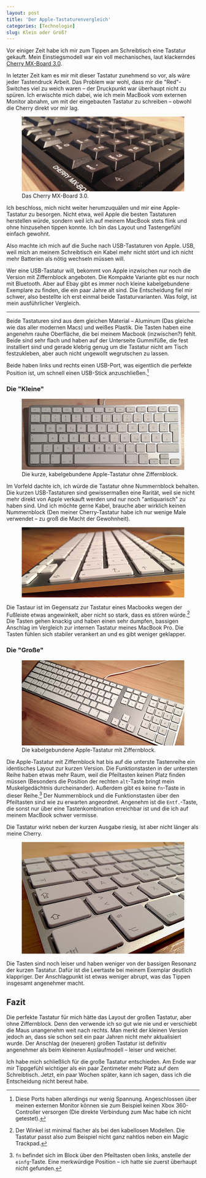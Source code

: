 ```yaml
---
layout: post
title: 'Der Apple-Tastaturenvergleich'
categories: [Technologie]
slug: Klein oder Groß?
---
```


Vor einiger Zeit habe ich mir zum Tippen am Schreibtisch eine Tastatur gekauft. Mein Einstiegsmodell war ein voll mechanisches, laut klackerndes [Cherry MX-Board 3.0](http://www.tweaktown.com/reviews/6121/cherry-mx-board-3-0-mechanical-keyboard-review/).

In letzter Zeit kam es mir mit dieser Tastatur zunehmend so vor, als wäre jeder Tastendruck Arbeit. Das Problem war wohl, dass mir die "Red"-Switches viel zu weich waren – der Druckpunkt war überhaupt nicht zu spüren. Ich erwischte mich dabei, wie ich mein MacBook vom externen Monitor abnahm, um mit der eingebauten Tastatur zu schreiben – obwohl die Cherry direkt vor mir lag. 

<figure><img src='/images/Clickykeyboards/IMG_4032.jpg' /><figcaption>Das Cherry MX-Board 3.0.</figcaption></figure>

Ich beschloss, mich nicht weiter herumzuquälen und mir eine Apple-Tastatur zu besorgen. Nicht etwa, weil Apple die besten Tastaturen herstellen würde, sondern weil ich auf meinem MacBook stets flink und ohne hinzusehen tippen konnte. Ich bin das Layout und Tastengefühl einfach gewohnt.

Also machte ich mich auf die Suche nach USB-Tastaturen von Apple. USB, weil mich an meinem Schreibtisch ein Kabel mehr nicht stört und ich nicht mehr Batterien als nötig wechseln müssen will.

Wer eine USB-Tastatur will, bekommt von Apple inzwischen nur noch die Version mit Ziffernblock angeboten. Die Kompakte Variante gibt es nur noch mit Bluetooth. Aber auf Ebay gibt es immer noch kleine kabelgebundene Exemplare zu finden, die ein paar Jahre alt sind. Die Entscheidung fiel mir schwer, also bestellte ich erst einmal beide Tastaturvarianten. Was folgt, ist mein ausführlicher Vergleich.

-----

Beide Tastaturen sind aus dem gleichen Material – Aluminum (Das gleiche wie das aller modernen Macs) und weißes Plastik. Die Tasten haben eine angenehm rauhe Oberfläche, die bei meinem Macbook (inzwischen?) fehlt. Beide sind sehr flach und haben auf der Unterseite Gummifüße, die fest installiert sind und gerade klebrig genug um die Tastatur nicht am Tisch festzukleben, aber auch nicht ungewollt wegrutschen zu lassen.

Beide haben links und rechts einen USB-Port, was eigentlich die perfekte Position ist, um schnell einen USB-Stick anzuschließen.[^usb] 

[^usb]: Diese Ports haben allerdings nur wenig Spannung. Angeschlossen über meinen externen Monitor können sie zum Beispiel keinen Xbox 360-Controller versorgen (Die direkte Verbindung zum Mac habe ich nicht getestet).

### Die "Kleine"

<figure><img src='/images/Clickykeyboards/IMG_4038.jpg' /><figcaption>Die kurze, kabelgebundene Apple-Tastatur ohne Ziffernblock.</figcaption></figure>

Im Vorfeld dachte ich, ich würde die Tastatur ohne Nummernblock behalten. Die kurzen USB-Tastaturen sind gewissermaßen eine Rarität, weil sie nicht mehr direkt von Apple verkauft werden und nur noch "antiquarisch" zu haben sind. Und ich möchte gerne Kabel, brauche aber wirklich keinen Nummernblock (Den meiner Cherry-Tastatur habe ich nur wenige Male verwendet – zu groß die Macht der Gewohnheit).

<figure><img src='/images/Clickykeyboards/IMG_4040.JPG' /><figcaption></figcaption></figure>

Die Tastaur ist im Gegensatz zur Tastatur eines Macbooks wegen der Fußleiste etwas angewinkelt, aber nicht so stark, dass es stören würde.[^winkel] Die Tasten gehen knackig und haben einen sehr dumpfen, bassigen Anschlag im Vergleich zur internen Tastatur meines MacBook Pro. Die Tasten fühlen sich stabiler verankert an und es gibt weniger geklapper. 

[^winkel]: Der Winkel ist minimal flacher als bei den kabellosen Modellen. Die Tastatur passt also zum Beispiel nicht ganz nahtlos neben ein Magic Trackpad.

### Die "Große"

<figure><img src='/images/Clickykeyboards/IMG_4024.jpg' /><figcaption>Die kabelgebundene Apple-Tastatur mit Ziffernblock.</figcaption></figure>

Die Apple-Tastatur mit Ziffernblock hat bis auf die unterste Tastenreihe ein identisches Layout zur kurzen Version. Die Funktionstasten in der untersten Reihe haben etwas mehr Raum, weil die Pfeiltasten keinen Platz finden müssen (Besonders die Position der rechten `alt`-Taste bringt mein Muskelgedächtnis durcheinander). Außerdem gibt es keine `fn`-Taste in dieser Reihe.[^fn] Der Nummernblock und die Funktionstasten über den Pfeiltasten sind wie zu erwarten angeordnet. Angenehm ist die `Entf.`-Taste, die sonst nur über eine Tastenkombination erreichbar ist und die ich auf meinem MacBook schwer vermisse.

[^fn]: `fn` befindet sich im Block über den Pfeiltasten oben links, anstelle der `einfg`-Taste. Eine merkwürdige Position – ich hatte sie zuerst überhaupt nicht gefunden.

Die Tastatur wirkt neben der kurzen Ausgabe riesig, ist aber nicht länger als meine Cherry.

<figure><img src='/images/Clickykeyboards/IMG_4027.JPG' /><figcaption></figcaption></figure>

Die Tasten sind noch leiser und haben weniger von der bassigen Resonanz der kurzen Tastatur. Dafür ist die Leertaste bei meinem Exemplar deutlich klappriger. Der Anschlagpunkt ist etwas weniger abrupt, was das Tippen insgesamt angenehmer macht.

## Fazit

Die perfekte Tastatur für mich hätte das Layout der großen Tastatur, aber ohne Ziffernblock. Denn den verwende ich so gut wie nie und er verschiebt die Maus unangenehm weit nach rechts. Man merkt der kleinen Version jedoch an, dass sie schon seit ein paar Jahren nicht mehr aktualisiert wurde. Der Anschlag der (neueren) großen Tastatur ist definitiv angenehmer als beim kleineren Auslaufmodell – leiser und weicher.

Ich habe mich schließlich für die große Tastatur entschieden. Am Ende war mir Tippgefühl wichtiger als ein paar Zentimeter mehr Platz auf dem Schreibtisch. Jetzt, ein paar Wochen später, kann ich sagen, dass ich die Entscheidung nicht bereut habe.